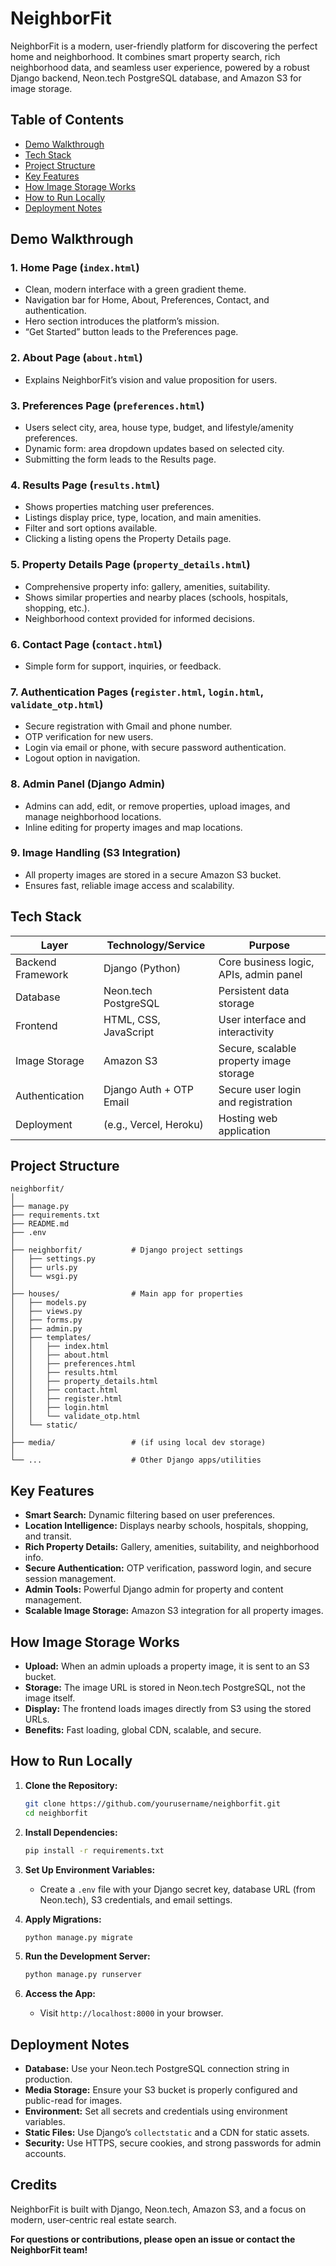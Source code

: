 # NeighborFit

NeighborFit is a modern, user-friendly platform for discovering the perfect home and neighborhood. It combines smart property search, rich neighborhood data, and seamless user experience, powered by a robust Django backend, Neon.tech PostgreSQL database, and Amazon S3 for image storage.

## Table of Contents

- [Demo Walkthrough](#demo-walkthrough)
- [Tech Stack](#tech-stack)
- [Project Structure](#project-structure)
- [Key Features](#key-features)
- [How Image Storage Works](#how-image-storage-works)
- [How to Run Locally](#how-to-run-locally)
- [Deployment Notes](#deployment-notes)

## Demo Walkthrough

### 1. Home Page (`index.html`)
- Clean, modern interface with a green gradient theme.
- Navigation bar for Home, About, Preferences, Contact, and authentication.
- Hero section introduces the platform’s mission.
- “Get Started” button leads to the Preferences page.

### 2. About Page (`about.html`)
- Explains NeighborFit’s vision and value proposition for users.

### 3. Preferences Page (`preferences.html`)
- Users select city, area, house type, budget, and lifestyle/amenity preferences.
- Dynamic form: area dropdown updates based on selected city.
- Submitting the form leads to the Results page.

### 4. Results Page (`results.html`)
- Shows properties matching user preferences.
- Listings display price, type, location, and main amenities.
- Filter and sort options available.
- Clicking a listing opens the Property Details page.

### 5. Property Details Page (`property_details.html`)
- Comprehensive property info: gallery, amenities, suitability.
- Shows similar properties and nearby places (schools, hospitals, shopping, etc.).
- Neighborhood context provided for informed decisions.

### 6. Contact Page (`contact.html`)
- Simple form for support, inquiries, or feedback.

### 7. Authentication Pages (`register.html`, `login.html`, `validate_otp.html`)
- Secure registration with Gmail and phone number.
- OTP verification for new users.
- Login via email or phone, with secure password authentication.
- Logout option in navigation.

### 8. Admin Panel (Django Admin)
- Admins can add, edit, or remove properties, upload images, and manage neighborhood locations.
- Inline editing for property images and map locations.

### 9. Image Handling (S3 Integration)
- All property images are stored in a secure Amazon S3 bucket.
- Ensures fast, reliable image access and scalability.

## Tech Stack

| Layer                | Technology/Service         | Purpose                                  |
|----------------------|---------------------------|-------------------------------------------|
| Backend Framework    | Django (Python)           | Core business logic, APIs, admin panel    |
| Database             | Neon.tech PostgreSQL      | Persistent data storage                   |
| Frontend             | HTML, CSS, JavaScript     | User interface and interactivity          |
| Image Storage        | Amazon S3                 | Secure, scalable property image storage   |
| Authentication       | Django Auth + OTP Email   | Secure user login and registration        |
| Deployment           | (e.g., Vercel, Heroku)    | Hosting web application                   |

## Project Structure

```
neighborfit/
│
├── manage.py
├── requirements.txt
├── README.md
├── .env
│
├── neighborfit/           # Django project settings
│   ├── settings.py
│   ├── urls.py
│   └── wsgi.py
│
├── houses/                # Main app for properties
│   ├── models.py
│   ├── views.py
│   ├── forms.py
│   ├── admin.py
│   ├── templates/
│   │   ├── index.html
│   │   ├── about.html
│   │   ├── preferences.html
│   │   ├── results.html
│   │   ├── property_details.html
│   │   ├── contact.html
│   │   ├── register.html
│   │   ├── login.html
│   │   └── validate_otp.html
│   └── static/
│
├── media/                 # (if using local dev storage)
│
└── ...                    # Other Django apps/utilities
```

## Key Features

- **Smart Search:** Dynamic filtering based on user preferences.
- **Location Intelligence:** Displays nearby schools, hospitals, shopping, and transit.
- **Rich Property Details:** Gallery, amenities, suitability, and neighborhood info.
- **Secure Authentication:** OTP verification, password login, and secure session management.
- **Admin Tools:** Powerful Django admin for property and content management.
- **Scalable Image Storage:** Amazon S3 integration for all property images.

## How Image Storage Works

- **Upload:** When an admin uploads a property image, it is sent to an S3 bucket.
- **Storage:** The image URL is stored in Neon.tech PostgreSQL, not the image itself.
- **Display:** The frontend loads images directly from S3 using the stored URLs.
- **Benefits:** Fast loading, global CDN, scalable, and secure.

## How to Run Locally

1. **Clone the Repository:**
   ```sh
   git clone https://github.com/yourusername/neighborfit.git
   cd neighborfit
   ```

2. **Install Dependencies:**
   ```sh
   pip install -r requirements.txt
   ```

3. **Set Up Environment Variables:**
   - Create a `.env` file with your Django secret key, database URL (from Neon.tech), S3 credentials, and email settings.

4. **Apply Migrations:**
   ```sh
   python manage.py migrate
   ```

5. **Run the Development Server:**
   ```sh
   python manage.py runserver
   ```

6. **Access the App:**
   - Visit `http://localhost:8000` in your browser.

## Deployment Notes

- **Database:** Use your Neon.tech PostgreSQL connection string in production.
- **Media Storage:** Ensure your S3 bucket is properly configured and public-read for images.
- **Environment:** Set all secrets and credentials using environment variables.
- **Static Files:** Use Django’s `collectstatic` and a CDN for static assets.
- **Security:** Use HTTPS, secure cookies, and strong passwords for admin accounts.

## Credits

NeighborFit is built with Django, Neon.tech, Amazon S3, and a focus on modern, user-centric real estate search.

**For questions or contributions, please open an issue or contact the NeighborFit team!**
